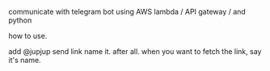 communicate with telegram bot using AWS lambda / API gateway / and python

how to use.

add @jupjup
send link name it.
after all.
when you want to fetch the link, say it's name.

